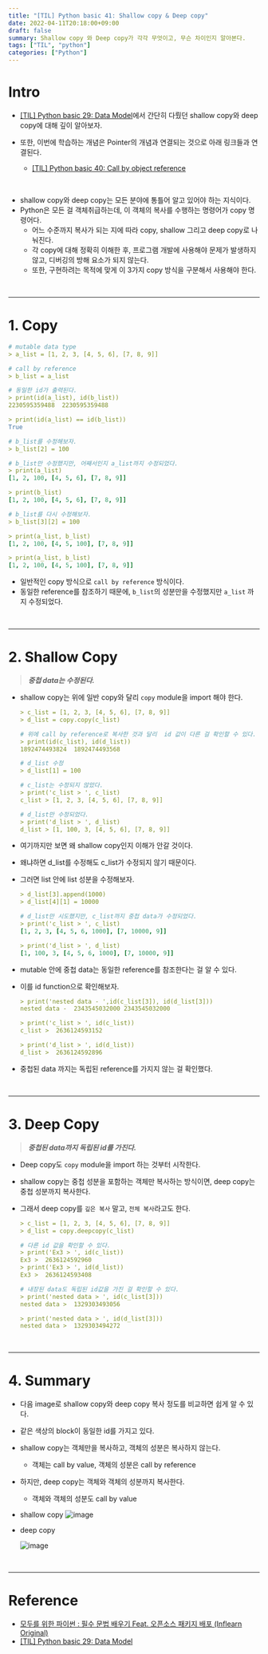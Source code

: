```yaml
---
title: "[TIL] Python basic 41: Shallow copy & Deep copy"
date: 2022-04-11T20:18:00+09:00
draft: false
summary: Shallow copy 와 Deep copy가 각각 무엇이고, 무슨 차이인지 알아본다.
tags: ["TIL", "python"]
categories: ["Python"]
---
```


# Intro

- [[TIL] Python basic 29: Data Model](https://jeha00.github.io/post/python_basic/python_basic_29_datamodel/#32-list-comprehension%EC%9D%98-%EC%A3%BC%EC%9D%98%EC%82%AC%ED%95%AD)에서 간단히 다뤘던 shallow copy와 deep copy에 대해 깊이 알아보자.

- 또한, 이번에 학습하는 개념은 Pointer의 개념과 연결되는 것으로 아래 링크들과 연결된다.
  - [[TIL] Python basic 40: Call by object reference](https://jeha00.github.io/post/python/python_basic_40_callbyobjectreference/)

<br>

- shallow copy와 deep copy는 모든 분야에 통틀어 알고 있어야 하는 지식이다.
- Python은 모든 걸 객체취급하는데, 이 객체의 복사를 수행하는 명령어가 copy 명령어다.
  - 어느 수준까지 복사가 되는 지에 따라 copy, shallow 그리고 deep copy로 나눠진다.
  - 각 copy에 대해 정확히 이해한 후, 프로그램 개발에 사용해야 문제가 발생하지 않고, 디버깅의 방해 요소가 되지 않는다.
  - 또한, 구현하려는 목적에 맞게 이 3가지 copy 방식을 구분해서 사용해야 한다.

<br>

---

# 1. Copy

```yml
# mutable data type
> a_list = [1, 2, 3, [4, 5, 6], [7, 8, 9]]

# call by reference
> b_list = a_list

# 동일한 id가 출력된다.
> print(id(a_list), id(b_list))
2230595359488  2230595359488

> print(id(a_list) == id(b_list))
True

# b_list를 수정해보자.
> b_list[2] = 100

# b_list만 수정했지만, 어째서인지 a_list까지 수정되었다.
> print(a_list)
[1, 2, 100, [4, 5, 6], [7, 8, 9]]

> print(b_list)
[1, 2, 100, [4, 5, 6], [7, 8, 9]]

# b_list를 다시 수정해보자.
> b_list[3][2] = 100

> print(a_list, b_list)
[1, 2, 100, [4, 5, 100], [7, 8, 9]]

> print(a_list, b_list)
[1, 2, 100, [4, 5, 100], [7, 8, 9]]
```

- 일반적인 copy 방식으로 `call by reference` 방식이다.
- 동일한 reference를 참조하기 때문에, `b_list`의 성분만을 수정했지만 `a_list` 까지 수정되었다.

<br>

---

# 2. Shallow Copy

> **_중첩 data는 수정된다._**

- shallow copy는 위에 일반 copy와 달리 `copy` module을 import 해야 한다.

  ```yml
  > c_list = [1, 2, 3, [4, 5, 6], [7, 8, 9]]
  > d_list = copy.copy(c_list)

  # 위에 call by reference로 복사한 것과 달리  id 값이 다른 걸 확인할 수 있다.
  > print(id(c_list), id(d_list))
  1892474493824  1892474493568

  # d_list 수정
  > d_list[1] = 100

  # c_list는 수정되지 않았다.
  > print('c_list > ', c_list)
  c_list > [1, 2, 3, [4, 5, 6], [7, 8, 9]]

  # d_list만 수정되었다.
  > print('d_list > ', d_list)
  d_list > [1, 100, 3, [4, 5, 6], [7, 8, 9]]
  ```

- 여기까지만 보면 왜 shallow copy인지 이해가 안갈 것이다.
- 왜냐하면 d_list를 수정해도 c_list가 수정되지 않기 때문이다.
- 그러면 list 안에 list 성분을 수정해보자.

  ```yml
  > d_list[3].append(1000)
  > d_list[4][1] = 10000

  # d_list만 시도했지만, c_list까지 중첩 data가 수정되었다.
  > print('c_list > ', c_list)
  [1, 2, 3, [4, 5, 6, 1000], [7, 10000, 9]]

  > print('d_list > ', d_list)
  [1, 100, 3, [4, 5, 6, 1000], [7, 10000, 9]]
  ```

- mutable 안에 중첩 data는 동일한 reference를 참조한다는 걸 알 수 있다.
- 이를 id function으로 확인해보자.

  ```yml
  > print('nested data - ',id(c_list[3]), id(d_list[3]))
  nested data -  2343545032000 2343545032000

  > print('c_list > ', id(c_list))
  c_list >  2636124593152

  > print('d_list > ', id(d_list))
  d_list >  2636124592896
  ```

- 중첩된 data 까지는 독립된 reference를 가지지 않는 걸 확인했다.

<br>

---

# 3. Deep Copy

> **_중첩된 data까지 독립된 id를 가진다._**

- Deep copy도 `copy` module을 import 하는 것부터 시작한다.
- shallow copy는 중첩 성분을 포함하는 객체만 복사하는 방식이면, deep copy는 중첩 성분까지 복사한다.
- 그래서 deep copy를 `깊은 복사` 말고, `전체 복사`라고도 한다.

  ```yml
  > c_list = [1, 2, 3, [4, 5, 6], [7, 8, 9]]
  > d_list = copy.deepcopy(c_list)

  # 다른 id 값을 확인할 수 있다.
  > print('Ex3 > ', id(c_list))
  Ex3 >  2636124592960
  > print('Ex3 > ', id(d_list))
  Ex3 >  2636124593408

  # 내장된 data도 독립된 id값을 가진 걸 확인할 수 있다.
  > print('nested data > ', id(c_list[3]))
  nested data >  1329303493056
  
  > print('nested data > ', id(d_list[3]))
  nested data >  1329303494272
  ```

<br>

---

# 4. Summary

- 다음 image로 shallow copy와 deep copy 복사 정도를 비교하면 쉽게 알 수 있다.
- 같은 색상의 block이 동일한 id를 가지고 있다.

- shallow copy는 객체만을 복사하고, 객체의 성분은 복사하지 않는다.

  - 객체는 call by value, 객체의 성분은 call by reference

- 하지만, deep copy는 객체와 객체의 성분까지 복사한다.

  - 객체와 객체의 성분도 call by value

- shallow copy
  ![image](https://user-images.githubusercontent.com/78094972/162728048-5826d4e3-0857-43b4-b6bc-9b941e42901c.png)

- deep copy

  ![image](https://user-images.githubusercontent.com/78094972/162728047-aec3b86b-989d-4107-9bde-f4193b3cc004.png)

<br>

---

# Reference

- [모두를 위한 파이썬 : 필수 문법 배우기 Feat. 오픈소스 패키지 배포 (Inflearn Original)](https://www.inflearn.com/course/%ED%94%84%EB%A1%9C%EA%B7%B8%EB%9E%98%EB%B0%8D-%ED%8C%8C%EC%9D%B4%EC%8D%AC-%EC%A4%91%EA%B3%A0%EA%B8%89/dashboard)
- [[TIL] Python basic 29: Data Model](https://jeha00.github.io/post/python_basic/python_basic_29_datamodel/#32-list-comprehension%EC%9D%98-%EC%A3%BC%EC%9D%98%EC%82%AC%ED%95%AD)
